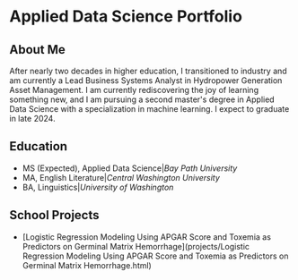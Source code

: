 # Applied Data Science Portfolio

## About Me

After nearly two decades in higher education, I transitioned to industry and am currently a Lead Business Systems Analyst in Hydropower Generation Asset Management. I am currently rediscovering the joy of learning something new, and I am pursuing a second master's degree in Applied Data Science with a specialization in machine learning. I expect to graduate in late 2024.

## Education

+ MS (Expected), Applied Data Science|*Bay Path University*
+ MA, English Literature|*Central Washington University*
+ BA, Linguistics|*University of Washington*


## School Projects
+ [Logistic Regression Modeling Using APGAR Score and Toxemia as Predictors on Germinal Matrix Hemorrhage](projects/Logistic Regression Modeling Using APGAR Score and Toxemia as Predictors on Germinal Matrix Hemorrhage.html)




